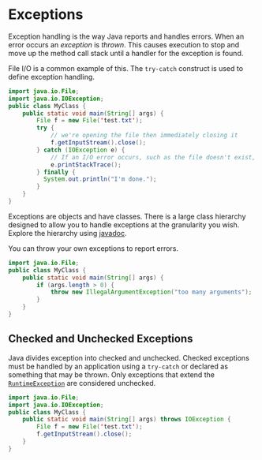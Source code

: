 # Exceptions

Exception handling is the way Java reports and handles errors. When an error occurs an *exception* is *thrown*. This causes execution to stop and move up the method call stack until a handler for the exception is found.

File I/O is a common example of this. The `try-catch` construct is used to define exception handling.

```java
import java.io.File;
import java.io.IOException;
public class MyClass {
    public static void main(String[] args) {
        File f = new File('test.txt');
        try {
            // we're opening the file then immediately closing it
            f.getInputStream().close();
        } catch (IOException e) {
            // If an I/O error occurs, such as the file doesn't exist, we'll get here
            e.printStackTrace();
        } finally {
          System.out.println("I'm done.");
        }
    }
}
```

Exceptions are objects and have classes. There is a large class hierarchy designed to allow you to handle exceptions at the granularity you wish. Explore the hierarchy using [javadoc](https://docs.oracle.com/javase/10/docs/api/java/lang/Exception.html).

You can throw your own exceptions to report errors.

```java
import java.io.File;
public class MyClass {
    public static void main(String[] args) {
        if (args.length > 0) {
            throw new IllegalArgumentException("too many arguments");
        }
    }
}
```

## Checked and Unchecked Exceptions

Java divides exception into checked and unchecked. Checked exceptions must be handled by an application using a `try-catch` or declared as something that may be thrown. Only exceptions that extend the [`RuntimeException`](https://docs.oracle.com/javase/10/docs/api/index.html?overview-summary.html) are considered unchecked.

```java
import java.io.File;
import java.io.IOException;
public class MyClass {
    public static void main(String[] args) throws IOException {
        File f = new File('test.txt');
        f.getInputStream().close();
    }
}
```
